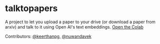 # talktopapers

A project to let you upload a paper to your drive (or download a paper from arxiv) and talk to it using Open AI's text embeddings. [Open the Colab](https://colab.research.google.com/github/data-hound/talktopapers/blob/master/TalkToPapers.ipynb)

Contributors: [@keerthanpg](www.github.com/keerthanpg), [@nuwandavek](www.github.com/nuwandavek)

